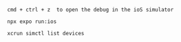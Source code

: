 ```
cmd + ctrl + z  to open the debug in the ioS simulator
```

`npx expo run:ios`

`xcrun simctl list devices`
